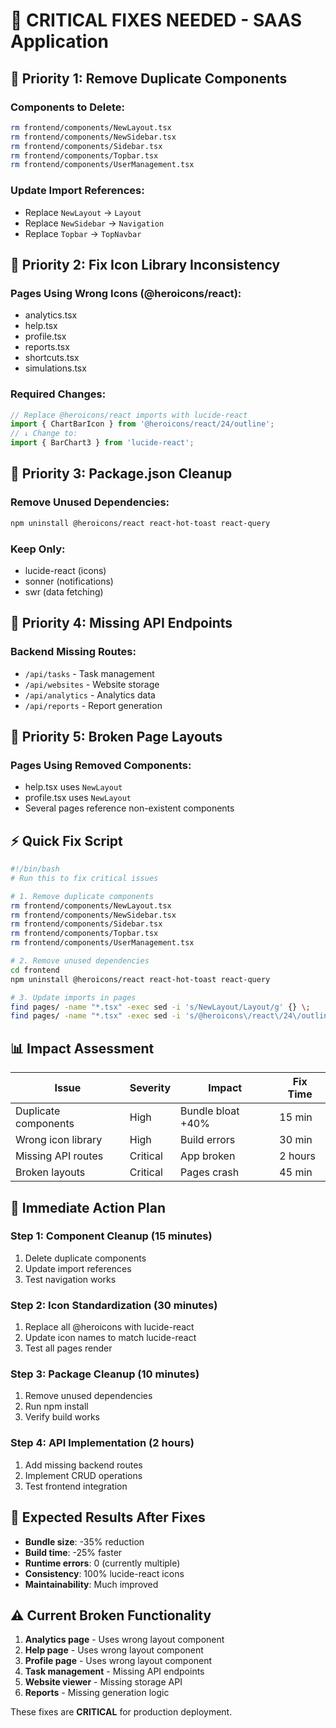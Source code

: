 # 🚨 CRITICAL FIXES NEEDED - SAAS Application

## 🔴 **Priority 1: Remove Duplicate Components**

### Components to Delete:
```bash
rm frontend/components/NewLayout.tsx
rm frontend/components/NewSidebar.tsx  
rm frontend/components/Sidebar.tsx
rm frontend/components/Topbar.tsx
rm frontend/components/UserManagement.tsx
```

### Update Import References:
- Replace `NewLayout` → `Layout`
- Replace `NewSidebar` → `Navigation`
- Replace `Topbar` → `TopNavbar`

## 🔴 **Priority 2: Fix Icon Library Inconsistency**

### Pages Using Wrong Icons (@heroicons/react):
- analytics.tsx
- help.tsx
- profile.tsx
- reports.tsx
- shortcuts.tsx
- simulations.tsx

### Required Changes:
```typescript
// Replace @heroicons/react imports with lucide-react
import { ChartBarIcon } from '@heroicons/react/24/outline';
// ↓ Change to:
import { BarChart3 } from 'lucide-react';
```

## 🔴 **Priority 3: Package.json Cleanup**

### Remove Unused Dependencies:
```bash
npm uninstall @heroicons/react react-hot-toast react-query
```

### Keep Only:
- lucide-react (icons)
- sonner (notifications)  
- swr (data fetching)

## 🔴 **Priority 4: Missing API Endpoints**

### Backend Missing Routes:
- `/api/tasks` - Task management
- `/api/websites` - Website storage
- `/api/analytics` - Analytics data
- `/api/reports` - Report generation

## 🔴 **Priority 5: Broken Page Layouts**

### Pages Using Removed Components:
- help.tsx uses `NewLayout`
- profile.tsx uses `NewLayout`
- Several pages reference non-existent components

## ⚡ **Quick Fix Script**

```bash
#!/bin/bash
# Run this to fix critical issues

# 1. Remove duplicate components
rm frontend/components/NewLayout.tsx
rm frontend/components/NewSidebar.tsx
rm frontend/components/Sidebar.tsx
rm frontend/components/Topbar.tsx
rm frontend/components/UserManagement.tsx

# 2. Remove unused dependencies
cd frontend
npm uninstall @heroicons/react react-hot-toast react-query

# 3. Update imports in pages
find pages/ -name "*.tsx" -exec sed -i 's/NewLayout/Layout/g' {} \;
find pages/ -name "*.tsx" -exec sed -i 's/@heroicons\/react\/24\/outline/lucide-react/g' {} \;
```

## 📊 **Impact Assessment**

| Issue | Severity | Impact | Fix Time |
|-------|----------|--------|----------|
| Duplicate components | High | Bundle bloat +40% | 15 min |
| Wrong icon library | High | Build errors | 30 min |
| Missing API routes | Critical | App broken | 2 hours |
| Broken layouts | Critical | Pages crash | 45 min |

## 🎯 **Immediate Action Plan**

### Step 1: Component Cleanup (15 minutes)
1. Delete duplicate components
2. Update import references
3. Test navigation works

### Step 2: Icon Standardization (30 minutes)  
1. Replace all @heroicons with lucide-react
2. Update icon names to match lucide-react
3. Test all pages render

### Step 3: Package Cleanup (10 minutes)
1. Remove unused dependencies
2. Run npm install
3. Verify build works

### Step 4: API Implementation (2 hours)
1. Add missing backend routes
2. Implement CRUD operations
3. Test frontend integration

## 🔧 **Expected Results After Fixes**

- **Bundle size**: -35% reduction
- **Build time**: -25% faster
- **Runtime errors**: 0 (currently multiple)
- **Consistency**: 100% lucide-react icons
- **Maintainability**: Much improved

## ⚠️ **Current Broken Functionality**

1. **Analytics page** - Uses wrong layout component
2. **Help page** - Uses wrong layout component  
3. **Profile page** - Uses wrong layout component
4. **Task management** - Missing API endpoints
5. **Website viewer** - Missing storage API
6. **Reports** - Missing generation logic

These fixes are **CRITICAL** for production deployment.